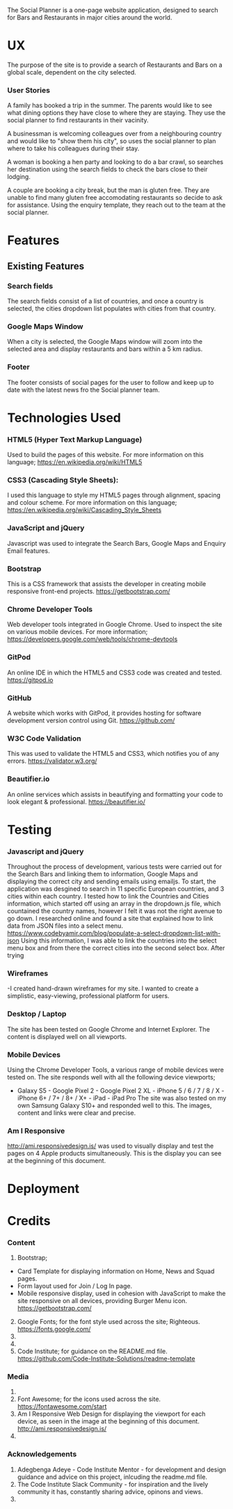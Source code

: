 The Social Planner is a one-page website application, designed to search for Bars and Restaurants in major cities around the world.

# UX
The purpose of the site is to provide a search of Restaurants and Bars on a global scale, dependent on the city selected.

### User Stories
A family has booked a trip in the summer. The parents would like to see what dining options they have close to where they are staying. They use the social planner to find restaurants in their vacinity.

A businessman is welcoming colleagues over from a neighbouring country and would like to "show them his city", so uses the social planner to plan where to take his colleagues during their stay.

A woman is booking a hen party and looking to do a bar crawl, so searches her destination using the search fields to check the bars close to their lodging.

A couple are booking a city break, but the man is gluten free. They are unable to find many gluten free accomodating restaurants so decide to ask for assistance. Using the enquiry template, they reach out to the team at the social planner.

# Features
## Existing Features 
### Search fields
The search fields consist of a list of countries, and once a country is selected, the cities dropdown list populates with cities from that country.
### Google Maps Window
When a city is selected, the Google Maps window will zoom into the selected area and display restaurants and bars within a 5 km radius.
### Footer
The footer consists of social pages for the user to follow and keep up to date with the latest news fro the Social planner team.

# Technologies Used
### HTML5 (Hyper Text Markup Language)
Used to build the pages of this website. For more information on this language; https://en.wikipedia.org/wiki/HTML5
### CSS3 (Cascading Style Sheets):
I used this language to style my HTML5 pages through alignment, spacing and colour scheme. For more information on this language; https://en.wikipedia.org/wiki/Cascading_Style_Sheets
### JavaScript and jQuery
Javascript was used to integrate the Search Bars, Google Maps and Enquiry Email features. 
### Bootstrap
This is a CSS framework that assists the developer in creating mobile responsive front-end projects. https://getbootstrap.com/
### Chrome Developer Tools
Web developer tools integrated in Google Chrome. Used to inspect the site on various mobile devices. For more information; https://developers.google.com/web/tools/chrome-devtools
### GitPod
An online IDE in which the HTML5 and CSS3 code was created and tested. https://gitpod.io
### GitHub
A website which works with GitPod, it provides hosting for software development version control using Git. https://github.com/
### W3C Code Validation
This was used to validate the HTML5 and CSS3, which notifies you of any errors. https://validator.w3.org/
### Beautifier.io
An online services which assists in beautifying and formatting your code to look elegant & professional. https://beautifier.io/

# Testing
### Javascript and jQuery
Throughout the process of development, various tests were carried out for the Search Bars and linking them to information, Google Maps and displaying the correct city and sending emails using emailjs.
To start, the application was desgined to search in 11 specific European countries, and 3 cities within each country. I tested how to link the Countries and Cities information, which started off using an array in the dropdown.js file, which countained the country names, however I felt it was not the right avenue to go down.
I researched online and found a site that explained how to link data from JSON files into a select menu. https://www.codebyamir.com/blog/populate-a-select-dropdown-list-with-json 
Using this information, I was able to link the countries into the select menu box and from there the correct cities into the second select box.
After trying

### Wireframes
-I created hand-drawn wireframes for my site. I wanted to create a simplistic, easy-viewing, professional platform for users. 
### Desktop / Laptop
The site has been tested on Google Chrome and Internet Explorer. The content is displayed well on all viewports. 
### Mobile Devices
Using the Chrome Developer Tools, a various range of mobile devices were tested on. The site responds well with all the following device viewports;
- Galaxy S5 - Google Pixel 2 - Google Pixel 2 XL - iPhone 5 / 6 / 7 / 8 / X - iPhone 6+ / 7+ / 8+ / X+ - iPad - iPad Pro 
The site was also tested on my own Samsung Galaxy S10+ and responded well to this. The images, content and links were clear and precise. 
### Am I Responsive
http://ami.responsivedesign.is/ was used to visually display and test the pages on 4 Apple products simultaneously. This is the display you can see at the beginning of this document.

# Deployment

# Credits
### Content
1. Bootstrap;
 - Card Template for displaying information on Home, News and Squad pages.
 - Form layout used for Join / Log In page.
 - Mobile responsive display, used in cohesion with JavaScript to make the site responsive on all devices, providing Burger Menu icon.
 https://getbootstrap.com/
2. Google Fonts; for the font style used across the site; Righteous. https://fonts.google.com/
3. 
4. 
5. Code Institute; for guidance on the README.md file. https://github.com/Code-Institute-Solutions/readme-template

### Media
1. 
2. Font Awesome; for the icons used across the site. https://fontawesome.com/start
3. Am I Responsive Web Design for displaying the viewport for each device, as seen in the image at the beginning of this document. http://ami.responsivedesign.is/ 
4. 

### Acknowledgements
1. Adegbenga Adeye - Code Institute Mentor - for development and design guidance and advice on this project, inlcuding the readme.md file.
2. The Code Institute Slack Community - for inspiration and the lively community it has, constantly sharing advice, opinons and views.
3. 
